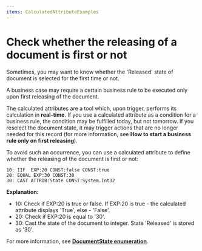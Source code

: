 ```yaml
---
items: CalculatedAttributeExamples
---
```


# Check whether the releasing of a document is first or not

Sometimes, you may want to know whether the 'Released' state of document is selected for the first time or not. 

А business case may require a certain business rule to be executed only upon first releasing of the document. 

The calculated attributes are a tool which, upon trigger, performs its calculation in **real-time**. If you use a calculated attribute as a condition for a business rule, the condition may be fulfilled today, but not tomorrow. If you reselect the document state, it may trigger actions that are no longer needed for this record (for more information, see **How to start a business rule only on first releasing**).

To avoid such an occurrence, you can use a calculated attribute to define whether the releasing of the document is first or not:

```
10: IIF  EXP:20 CONST:false CONST:true
20: EQUAL EXP:30 CONST:30                                  
30: CAST ATTRIB:State CONST:System.Int32         

```

**Explanation:**

- 10: Check if EXP:20 is true or false. If EXP:20 is true - the calculated attribute displays 'True', else - 'False'.
- 20: Check if EXP:20 is equal to '30'.
- 30: Cast the state of the document to integer. State 'Released' is stored as '30'.<br> 


For more information, see **[DocumentState enumeration](https://restdev.erp.bg/model/html/243d08d2-1bd6-f223-c454-1c488e51648f.htm)**.

